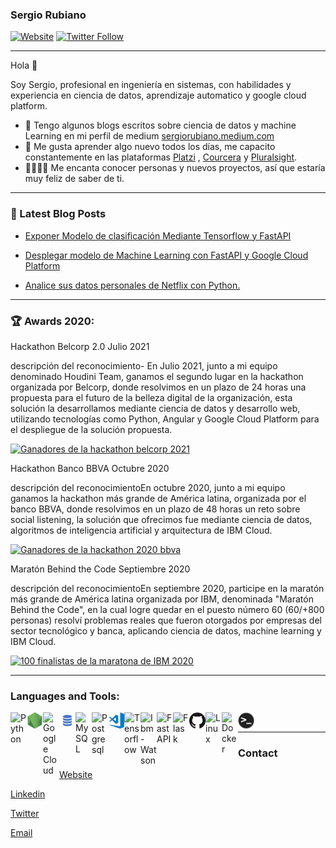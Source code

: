 
### Sergio Rubiano

[![Website](https://img.shields.io/website?label=www.sergiorubiano.com&style=for-the-badge&url=https%3A%2F%2Fcodestackr.com)](https://www.sergiorubiano.com/)
[![Twitter Follow](https://img.shields.io/twitter/follow/sergiorubiano25?color=1DA1F2&logo=twitter&style=for-the-badge)](https://twitter.com/intent/follow?original_referer=https%3A%2F%2Fgithub.com%2FcodeSTACKr&screen_name=sergiorubiano25)

---

Hola 👋

Soy Sergio, profesional en ingeniería en sistemas, con habilidades y experiencia en ciencia de datos, aprendizaje automatico y google cloud platform.

- 📝 Tengo algunos blogs escritos sobre ciencia de datos y machine Learning en mi perfil de medium [sergiorubiano.medium.com](https://sergiorubiano.medium.com/)
- 🚀 Me gusta aprender algo nuevo todos los días, me capacito constantemente en las plataformas [Platzi](https://platzi.com) , [Courcera](https://www.coursera.org/) y [Pluralsight](https://app.pluralsight.com/).
- 🙎‍♂️🙎‍♀️ Me encanta conocer personas y nuevos proyectos, así que estaría muy feliz de saber de ti.

---

### 📕 Latest Blog Posts

- [Exponer Modelo de clasificación Mediante Tensorflow y FastAPI](https://sergiorubiano.medium.com/exponer-modelo-de-clasificaci%C3%B3n-mediante-tensorflow-y-fastapi-e9e27d5f1ad8)

- [Desplegar modelo de Machine Learning con FastAPI y Google Cloud Platform](https://sergiorubiano.medium.com/desplegar-modelo-de-machine-learning-con-fastapi-905198dbd91)

- [Analice sus datos personales de Netflix con Python.](https://sergiorubiano.medium.com/analice-sus-datos-personales-de-netflix-con-python-bf73f671f1cd)

---

### 🏆 Awards 2020:
Hackathon Belcorp 2.0
Julio 2021

descripción del reconocimiento- En Julio 2021, junto a mi equipo denominado Houdini Team, ganamos el segundo lugar en la hackathon organizada por Belcorp, donde resolvimos en un plazo de 24 horas una propuesta para el futuro de la belleza digital de la organización, esta solución la desarrollamos mediante ciencia de datos y desarrollo web, utilizando tecnologías como Python, Angular y Google Cloud Platform para el despliegue de la solución propuesta.

[<img alt="Ganadores de la hackathon belcorp 2021" src="https://res.cloudinary.com/xaiop/image/upload/v1629565608/Belcorp_q3blja.png" alt="codeSTACKr Spotify Playing" width="150" />](https://www.hackathonbelcorp.com)

Hackathon Banco BBVA
Octubre 2020

descripción del reconocimientoEn octubre 2020, junto a mi equipo ganamos la hackathon más grande de América latina, organizada por el banco BBVA, donde resolvimos en un plazo de 48 horas un reto sobre social listening, la solución que ofrecimos fue mediante ciencia de datos, algoritmos de inteligencia artificial y arquitectura de IBM Cloud.

[<img alt="Ganadores de la hackathon 2020 bbva" src="https://res.cloudinary.com/xaiop/image/upload/v1622297404/iconos/Hackathon_BBVA_2020-1200x630_jca3qq.png" alt="codeSTACKr Spotify Playing" width="150" />](https://www.youtube.com/watch?v=djuizb_a_4g)

Maratón Behind the Code
Septiembre 2020 

descripción del reconocimientoEn septiembre 2020, participe en la maratón más grande de América latina organizada por IBM, denominada "Maratón Behind the Code", en la cual logre quedar en el puesto número 60 (60/+800 personas) resolví problemas reales que fueron otorgados por empresas del sector tecnológico y banca, aplicando ciencia de datos, machine learning y IBM Cloud.

[<img alt="100 finalistas de la maratona de IBM 2020" src="https://res.cloudinary.com/xaiop/image/upload/c_scale,h_357,w_680/v1622297342/iconos/IBM_yppapu.png" alt="codeSTACKr Spotify Playing" width="150" />](https://maratona.dev/es/ranking)


---

### Languages and Tools:

<img align="left" alt="Python" width="26px" src="https://res.cloudinary.com/xaiop/image/upload/v1621910284/iconos/python_zaslsx.png"/>
<img align="left" alt="Node.js" width="26px" src="https://raw.githubusercontent.com/github/explore/80688e429a7d4ef2fca1e82350fe8e3517d3494d/topics/nodejs/nodejs.png" />
<img align="left" alt="Google Cloud" width="26px" src="https://res.cloudinary.com/xaiop/image/upload/c_scale,h_768,w_768/v1621910613/iconos/google-cloud-1_qxhlkq.png" />
<img align="left" alt="SQL" width="26px" src="https://raw.githubusercontent.com/github/explore/80688e429a7d4ef2fca1e82350fe8e3517d3494d/topics/sql/sql.png" />
<img align="left" alt="MySQL" width="26px" src="https://res.cloudinary.com/xaiop/image/upload/c_scale,h_768,w_768/v1621910286/iconos/MySQL_dg9mr8.png" />
<img align="left" alt="Postgresql" width="26px" src="https://upload.wikimedia.org/wikipedia/commons/thumb/2/29/Postgresql_elephant.svg/200px-Postgresql_elephant.svg.png" />
<img align="left" alt="Visual Studio Code" width="26px" src="https://raw.githubusercontent.com/github/explore/80688e429a7d4ef2fca1e82350fe8e3517d3494d/topics/visual-studio-code/visual-studio-code.png" />
<img align="left" alt="Tensorflow" width="26px" src="https://res.cloudinary.com/xaiop/image/upload/c_scale,w_768/v1621911412/iconos/tensorflow_dvcegz.png" />
<img align="left" alt="Ibm-Watson" width="26px" src="https://res.cloudinary.com/xaiop/image/upload/c_scale,h_600,w_768/v1622297908/iconos/ibm-watson_i2ktm0.png" />
<img align="left" alt="FastAPI" width="26px" src="https://res.cloudinary.com/xaiop/image/upload/c_scale,h_1000,w_1200/v1621911728/iconos/fastapi_b7u1es.png" />
<img align="left" alt="Flask" width="26px" src="https://res.cloudinary.com/xaiop/image/upload/c_scale,h_600,w_768/v1621911728/iconos/Flask_iwj0dc.png" />
<img align="left" alt="GitHub" width="26px" src="https://raw.githubusercontent.com/github/explore/78df643247d429f6cc873026c0622819ad797942/topics/github/github.png" />
<img align="left" alt="Linux" width="26px" src="https://res.cloudinary.com/xaiop/image/upload/c_scale,h_768,w_768/v1621911184/iconos/tux-327x360_a73013.png" />
<img align="left" alt="Docker" width="26px" src="https://res.cloudinary.com/xaiop/image/upload/c_scale,h_768,w_768/v1621913131/iconos/docker_rozqan.png" />
<img align="left" alt="Terminal" width="26px" src="https://raw.githubusercontent.com/github/explore/80688e429a7d4ef2fca1e82350fe8e3517d3494d/topics/terminal/terminal.png" />

<br />

---

### Contact

[Website](https://www.sergiorubiano.com/)

[Linkedin](https://www.linkedin.com/in/sergio-rubiano-99b7a6186/)

[Twitter](https://twitter.com/sergiorubiano25)

[Email](mailto:sergioandresrubiano25@gmail.com)
